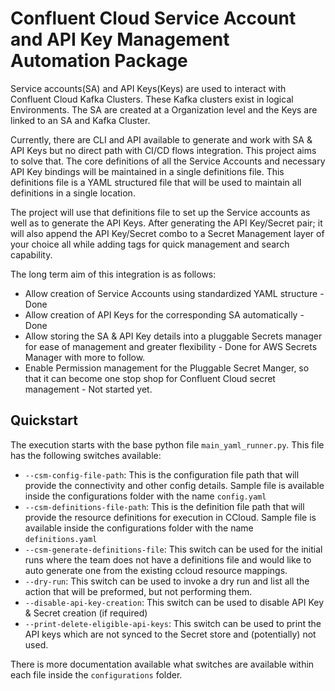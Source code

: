 # Confluent Cloud Service Account and API Key Management Automation Package

Service accounts(SA) and API Keys(Keys) are used to interact with Confluent Cloud Kafka Clusters. These Kafka clusters exist in logical Environments. The SA are created at a Organization level and the Keys are linked to an SA and Kafka Cluster. 

Currently, there are CLI and API available to generate and work with SA & API Keys but no direct path with CI/CD flows integration. This project aims to solve that. The core definitions of all the Service Accounts and necessary API Key bindings will be maintained in a single definitions file. This definitions file is a YAML structured file that will be used to maintain all definitions in a single location.

The project will use that definitions file to set up the Service accounts as well as to generate the API Keys. After generating the API Key/Secret pair; it will also append the API Key/Secret combo to a Secret Management layer of your choice all while adding tags for quick management and search capability. 

The long term aim of this integration is as follows:
* Allow creation of Service Accounts using standardized YAML structure - Done
* Allow creation of API Keys for the corresponding SA automatically - Done
* Allow storing the SA & API Key details into a pluggable Secrets manager for ease of management and greater flexibility - Done for AWS Secrets Manager with more to follow.
* Enable Permission management for the Pluggable Secret Manger, so that it can become one stop shop for Confluent Cloud secret management - Not started yet.


## Quickstart

The execution starts with the base python file `main_yaml_runner.py`. This file has the following switches available: 

* `--csm-config-file-path`: This is the configuration file path that will provide the connectivity and other config details. Sample file is available inside the configurations folder with the name `config.yaml`
* `--csm-definitions-file-path`: This is the definition file path that will provide the resource definitions for execution in CCloud. Sample file is available inside the configurations folder with the name `definitions.yaml`
* `--csm-generate-definitions-file`: This switch can be used for the initial runs where the team does not have a definitions file and would like to auto generate one from the existing ccloud resource mappings. 
* `--dry-run`: This switch can be used to invoke a dry run and list all the action that will be preformed, but not performing them.
* `--disable-api-key-creation`: This switch can be used to disable API Key & Secret creation (if required)
* `--print-delete-eligible-api-keys`: This switch can be used to print the API keys which are not synced to the Secret store and (potentially) not used.

There is more documentation available what switches are available within each file inside the `configurations` folder.

